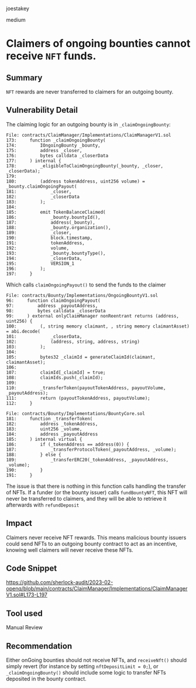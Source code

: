joestakey

medium

# Claimers of ongoing bounties cannot receive `NFT` funds.

## Summary
`NFT` rewards are never transferred to claimers for an outgoing bounty.

## Vulnerability Detail
The claiming logic for an outgoing bounty is in `_claimOngoingBounty`:

```solidity
File: contracts/ClaimManager/Implementations/ClaimManagerV1.sol
173:     function _claimOngoingBounty(
174:         IOngoingBounty _bounty,
175:         address _closer,
176:         bytes calldata _closerData
177:     ) internal {
178:         _eligibleToClaimOngoingBounty(_bounty, _closer, _closerData);
179: 
180:         (address tokenAddress, uint256 volume) = _bounty.claimOngoingPayout(
181:             _closer,
182:             _closerData
183:         );
184:         
185:         emit TokenBalanceClaimed(
186:             _bounty.bountyId(),
187:             address(_bounty),
188:             _bounty.organization(),
189:             _closer,
190:             block.timestamp,
191:             tokenAddress,
192:             volume,
193:             _bounty.bountyType(),
194:             _closerData,
195:             VERSION_1
196:         );
197:     }
```

Which calls `claimOngoingPayout()` to send the funds to the claimer

```solidity
File: contracts/Bounty/Implementations/OngoingBountyV1.sol
96:     function claimOngoingPayout(
97:         address _payoutAddress,
98:         bytes calldata _closerData
99:     ) external onlyClaimManager nonReentrant returns (address, uint256) {
100:         (, string memory claimant, , string memory claimantAsset) = abi.decode(
101:             _closerData,
102:             (address, string, address, string)
103:         );
104: 
105:         bytes32 _claimId = generateClaimId(claimant, claimantAsset);
106: 
107:         claimId[_claimId] = true;
108:         claimIds.push(_claimId);
109:             
110:         _transferToken(payoutTokenAddress, payoutVolume, _payoutAddress);
111:         return (payoutTokenAddress, payoutVolume);
112:     }
```
```solidity
File: contracts/Bounty/Implementations/BountyCore.sol
181:     function _transferToken(
182:         address _tokenAddress,
183:         uint256 _volume,
184:         address _payoutAddress
185:     ) internal virtual {
186:         if (_tokenAddress == address(0)) {
187:             _transferProtocolToken(_payoutAddress, _volume);
188:         } else {
189:             _transferERC20(_tokenAddress, _payoutAddress, _volume);
190:         }
191:     }
```

The issue is that there is nothing in this function calls handling the transfer of NFTs. If a funder (or the bounty issuer) calls `fundBountyNFT`, this NFT will never be transferred to claimers, and they will be able to retrieve it afterwards with `refundDeposit`

## Impact
Claimers never receive NFT rewards.
This means malicious bounty issuers could send NFTs to an outgoing bounty contract to act as an incentive, knowing well  claimers will never receive these NFTs.

## Code Snippet
https://github.com/sherlock-audit/2023-02-openq/blob/main/contracts/ClaimManager/Implementations/ClaimManagerV1.sol#L173-L197

## Tool used
Manual Review

## Recommendation
Either onGoing bounties should not receive NFTs, and `receiveNft()` should simply revert (for instance by setting `nftDepositLimit = 0;`), or `_claimOngoingBounty()` should include some logic to transfer NFTs deposited in the bounty contract.